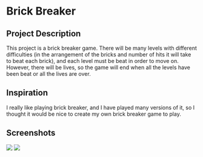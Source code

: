 # Brick Breaker

<h2>Project Description</h2>
<P>This project is a brick breaker game. There will be many levels with different difficulties (in the arrangement of the bricks and number of hits it will take to beat each brick), and each level must be beat in order to move on. However, there will be lives, so the game will end when all the levels have been beat or all the lives are over.</P>

<h2>Inspiration</h2>
<P>I really like playing brick breaker, and I have played many versions of it, so I thought it would be nice to create my own brick breaker game to play.</P>

<h2>Screenshots</h2>
<img src = http://imgur.com/FcBTCLD>
<img src = http://imgur.com/qZ6tVPW>
<img scr = http://imgur.com/LjszZkf>
